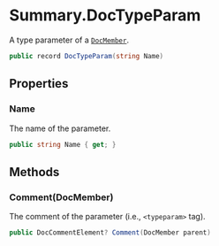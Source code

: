 # Summary.DocTypeParam
A type parameter of a [`DocMember`](./DocMember.md).

```cs
public record DocTypeParam(string Name)
```

## Properties
### Name
The name of the parameter.

```cs
public string Name { get; }
```

## Methods
### Comment(DocMember)
The comment of the parameter (i.e., `<typeparam>` tag).

```cs
public DocCommentElement? Comment(DocMember parent)
```


